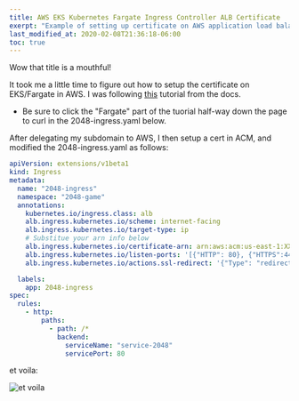 ```yaml
---
title: AWS EKS Kubernetes Fargate Ingress Controller ALB Certificate
exerpt: "Example of setting up certificate on AWS application load balancer for EKS/Fargate"
last_modified_at: 2020-02-08T21:36:18-06:00
toc: true
---
```


Wow that title is a mouthful!

It took me a little time to figure out how to setup the certificate on EKS/Fargate in AWS. I was following [this](https://docs.aws.amazon.com/eks/latest/userguide/alb-ingress.html) tutorial from the docs. 

* Be sure to click the "Fargate" part of the tuorial half-way down the page to curl in the 2048-ingress.yaml below.

After delegating my subdomain to AWS, I then setup a cert in ACM, and modified the 2048-ingress.yaml as follows:

```yaml
apiVersion: extensions/v1beta1
kind: Ingress
metadata:
  name: "2048-ingress"
  namespace: "2048-game"
  annotations:
    kubernetes.io/ingress.class: alb
    alb.ingress.kubernetes.io/scheme: internet-facing
    alb.ingress.kubernetes.io/target-type: ip
    # Substitue your arn info below
    alb.ingress.kubernetes.io/certificate-arn: arn:aws:acm:us-east-1:XXXXXXXX:certificate/XXXXXXXX
    alb.ingress.kubernetes.io/listen-ports: '[{"HTTP": 80}, {"HTTPS":443}]'
    alb.ingress.kubernetes.io/actions.ssl-redirect: '{"Type": "redirect", "RedirectConfig": { "Protocol": "HTTPS", "Port": "443", "StatusCode": "HTTP_301"}}'

  labels:
    app: 2048-ingress
spec:
  rules:
    - http:
        paths:
          - path: /*
            backend:
              serviceName: "service-2048"
              servicePort: 80
```

et voila:

![et voila](https://i.imgur.com/ZhopCTS.png)
